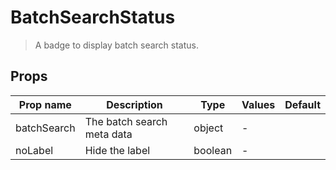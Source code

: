 # BatchSearchStatus

> A badge to display batch search status.

## Props

| Prop name   | Description                | Type    | Values | Default |
| ----------- | -------------------------- | ------- | ------ | ------- |
| batchSearch | The batch search meta data | object  | -      |         |
| noLabel     | Hide the label             | boolean | -      |         |

